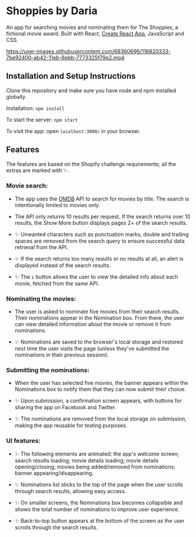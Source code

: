 # Shoppies by Daria
 
An app for searching movies and nominating them for The Shoppies, a fictional movie award. Built with React, [Create React App](https://github.com/facebook/create-react-app), JavaScript and CSS.
 
 
https://user-images.githubusercontent.com/68360696/116820333-7be92400-ab42-11eb-8ebb-7773325f79e2.mp4
 
 
## Installation and Setup Instructions
 
Clone this repository and make sure you have node and npm installed globally.
 
Installation: `npm install`
 
To start the server: `npm start`
 
To visit the app: open `localhost:3000/` in your browser.
 
 
## Features
 
The features are based on the Shopify challenge requirements; all the extras are marked with :sparkles:.
 
 
### Movie search:
 
* The app uses the [OMDB](http://www.omdbapi.com) API to search for movies by title. The search is intentionally limited to movies only.
 
* The API only returns 10 results per request. If the search returns over 10 results, the Show More button displays pages 2+ of the search results.
 
* :sparkles: Unwanted characters such as punctuation marks, double and trailing spaces are removed from the search query to ensure successful data retrieval from the API.
 
* :sparkles: If the search returns too many results or no results at all, an alert is displayed instead of the search results.
 
* :sparkles: The ` i ` button allows the user to view the detailed info about each movie, fetched from the same API.
 
 
### Nominating the movies:
 
* The user is asked to nominate five movies from their search results. Their nominations appear in the Nomination box. From there, the user can view detailed information about the movie or remove it from nominations.
 
* :sparkles: Nominations are saved to the browser's local storage and restored next time the user visits the page (unless they've submitted the nominations in their previous session).
 
 
### Submitting the nominations:
 
* When the user has selected five movies, the banner appears within the Nominations box to notify them that they can now submit their choice.

* :sparkles: Upon submission, a confirmation screen appears, with buttons for sharing the app on Facebook and Twitter.
  
* :sparkles: The nominations are removed from the local storage on submission, making the app reusable for testing purposes.
 
 
### UI features:
 
* :sparkles: The following elements are animated: the app's welcome screen; search results loading; movie details loading; movie details opening/closing; movies being added/removed from nominations; banner appearing/disappearing.
 
* :sparkles: Nominations list sticks to the top of the page when the user scrolls through search results, allowing easy access.
 
* :sparkles: On smaller screens, the Nominations box becomes collapsible and shows the total number of nominations to improve user experience.
 
* :sparkles: Back-to-top button appears at the bottom of the screen as the user scrolls through the search results.
 
